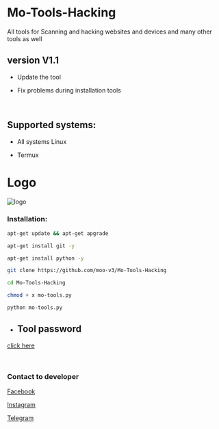 # Mo-Tools-Hacking

All tools for Scanning and hacking websites and devices and many other tools as well

<h2>version V1.1</h2>

  * Update the tool 

  * Fix problems during installation tools
 
<br> 

<h2>Supported systems: </h2>

  * All systems Linux

  * Termux

# Logo

![logo](https://h.top4top.io/p_2384uyeof0.jpg)

<h3> Installation: </h3>

```bash
apt-get update && apt-get apgrade
```
```bash
apt-get install git -y
```
```bash
apt-get install python -y
```
```bash
git clone https://github.com/moo-v3/Mo-Tools-Hacking
```
```bash
cd Mo-Tools-Hacking
```
```bash
chmod + x mo-tools.py
```
```bash
python mo-tools.py
```

  * <h2>Tool password</h2>
   [click here](http://linkjust.com/gHxQlf537eFsPeWa6iER)

<br>
<h3>Contact to developer </h3>

[Facebook](https://facebook.com/moo.v3)

[Instagram](https://instagram.com/moo.v3)

[Telegram](https://t.me/moo_v3)
